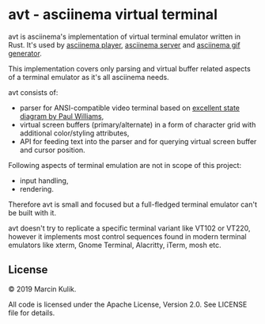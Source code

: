 # avt - asciinema virtual terminal

avt is asciinema's implementation of virtual terminal emulator written in Rust.
It's used by [asciinema player](https://github.com/asciinema/asciinema-player),
[asciinema server](https://github.com/asciinema/asciinema-server) and [asciinema
gif generator](https://github.com/asciinema/agg).

This implementation covers only parsing and virtual buffer related aspects of a
terminal emulator as it's all asciinema needs.

avt consists of:

- parser for ANSI-compatible video terminal based on [excellent state diagram by Paul Williams](https://www.vt100.net/emu/dec_ansi_parser),
- virtual screen buffers (primary/alternate) in a form of character grid with additional color/styling attributes,
- API for feeding text into the parser and for querying virtual screen buffer and cursor position.

Following aspects of terminal emulation are not in scope of this project:

- input handling,
- rendering.

Therefore avt is small and focused but a full-fledged terminal emulator can't be
built with it.

avt doesn't try to replicate a specific terminal variant like VT102 or VT220, however
it implements most control sequences found in modern terminal emulators
like xterm, Gnome Terminal, Alacritty, iTerm, mosh etc.

## License

© 2019 Marcin Kulik.

All code is licensed under the Apache License, Version 2.0. See LICENSE file for details.

